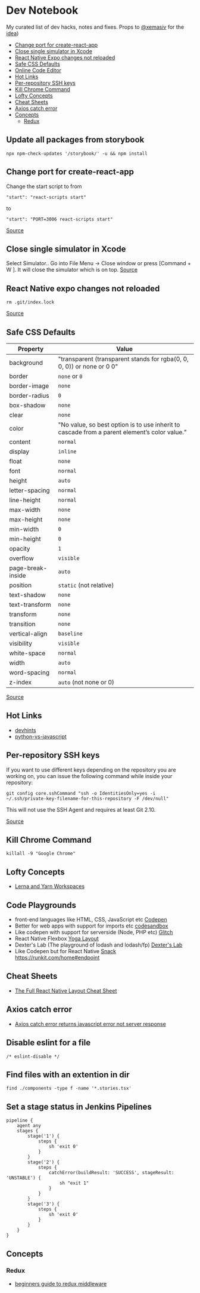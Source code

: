 
# Dev Notebook

My curated list of dev hacks, notes and fixes.
Props to [@xemasiv](https://github.com/xemasiv) for the [idea](https://github.com/xemasiv/my-dev-fixes))

* [Change port for create-react-app](#change-port-for-create-react-app)
* [Close single simulator in Xcode](#close-single-simulator-in-xcode)
* [React Native Expo changes not reloaded](#react-native-expo-changes-not-reloaded)
* [Safe CSS Defaults](#safe-css-defaults)
* [Online Code Editor](#online-code-editor)
* [Hot Links](#hot-links)
* [Per-repository SSH keys](#per-repository-ssh-keys)
* [Kill Chrome Command](#kill-chrome-command)
* [Lofty Concepts](#lofty-concepts)
* [Cheat Sheets](#cheat-sheets)
* [Axios catch error](#axios-catch-error)
* [Concepts](#concepts)
	* [Redux](#redux)


## Update all packages from storybook

```
npx npm-check-updates '/storybook/' -u && npm install
```

## Change port for create-react-app
Change the start script to from 
```
"start": "react-scripts start"
```
to
```
"start": "PORT=3006 react-scripts start"
```
[Source](https://stackoverflow.com/questions/40714583/how-to-specify-a-port-to-run-a-create-react-app-based-project)

## Close single simulator in Xcode

Select Simulator.. Go into File Menu -> Close window or press [Command + W ]. It will close the simulator which is on top.
[Source](https://stackoverflow.com/questions/45165635/how-to-quit-or-close-single-simulator-from-opened-multiple-simulator-in-xcode-9)

## React Native expo changes not reloaded

```
rm .git/index.lock
```
[Source](https://github.com/facebook/react-native/issues/4357#issuecomment-394448806)

## Safe CSS Defaults

| Property          | Value                                                                                        | 
|-------------------|----------------------------------------------------------------------------------------------| 
| background        | "transparent (transparent stands for rgba(0, 0, 0, 0)) or none or 0 0"                       | 
| border            | `none` or `0`                                                                                | 
| border-image      | `none`                                                                                       | 
| border-radius     | `0`                                                                                          | 
| box-shadow        | `none`                                                                                       | 
| clear             | `none`                                                                                       | 
| color             | "No value, so best option is to use inherit to cascade from a parent element’s color value." | 
| content           | `normal`                                                                                     | 
| display           | `inline`                                                                                       | 
| float             | `none`                                                                                         | 
| font              | `normal`                                                                                       | 
| height            | `auto`                                                                                         | 
| letter-spacing    | `normal`                                                                                       | 
| line-height       | `normal`                                                                                       | 
| max-width         | `none`                                                                                         | 
| max-height        | `none`                                                                                         | 
| min-width         | `0`                                                                                            | 
| min-height        | `0`                                                                                            | 
| opacity           | `1`                                                                                            | 
| overflow          | `visible`                                                                                      | 
| page-break-inside | `auto`                                                                                         | 
| position          | `static` (not relative)                                                                        | 
| text-shadow       | `none`                                                                                         | 
| text-transform    | `none`                                                                                         | 
| transform         | `none`                                                                                         | 
| transition        | `none`                                                                                         | 
| vertical-align    | `baseline`                                                                                     | 
| visibility        | `visible`                                                                                      | 
| white-space       | `normal`                                                                                       | 
| width             | `auto`                                                                                         | 
| word-spacing      | `normal`                                                                                       | 
| z-index           | `auto` (not none or 0)                                                                         | 

[Source](http://nimbupani.com/safe-css-defaults.html)

## Hot Links
* [devhints](https://devhints.io/)
* [python-vs-javascript](https://sayazamurai.github.io/python-vs-javascript/)

## Per-repository SSH keys
If you want to use different keys depending on the repository you are working on, you can issue the following command while inside your repository:

```
git config core.sshCommand "ssh -o IdentitiesOnly=yes -i ~/.ssh/private-key-filename-for-this-repository -F /dev/null"
```

This will not use the SSH Agent and requires at least Git 2.10.

[Source](https://docs.gitlab.com/ee/ssh/#per-repository-ssh-keys)


## Kill Chrome Command
```
killall -9 "Google Chrome"
```

## Lofty Concepts
* [Lerna and Yarn Workspaces](https://medium.com/@NareshBhatia/sharing-ui-components-with-lerna-and-yarn-workspaces-be1ebca06efe)


## Code Playgrounds
* front-end languages like HTML, CSS, JavaScript etc [Codepen](https://codepen.io/)
* Better for web apps with support for imports etc [codesandbox](https://codesandbox.io/)
* Like codepen with support for serverside (Node, PHP etc) [Glitch](https://glitch.com/edit/#!/clever-albacore)
* React Native Flexbox [Yoga Layout](https://yogalayout.com/playground)
* Dexter's Lab (The playground of lodash and lodash/fp) [Dexter's Lab](http://dexters-lab.io/)
* Like Codepen but for React Native [Snack](https://snack.expo.io)
https://runkit.com/home#endpoint

## Cheat Sheets
* [The Full React Native Layout Cheat Sheet](https://medium.com/@drorbiran/the-full-react-native-layout-cheat-sheet-a4147802405c/)


## Axios catch error
* [Axios catch error returns javascript error not server response](https://github.com/axios/axios/issues/960#issuecomment-398269712/)

## Disable eslint for a file
```
/* eslint-disable */
```

## Find files with an extention in dir
```
find ./components -type f -name '*.stories.tsx'
```


## Set a stage status in Jenkins Pipelines
```
pipeline {
    agent any
    stages {
        stage('1') {
            steps {
                sh 'exit 0'
            }
        }
        stage('2') {
            steps {
                catchError(buildResult: 'SUCCESS', stageResult: 'UNSTABLE') {
                    sh "exit 1"
                }
            }
        }
        stage('3') {
            steps {
                sh 'exit 0'
            }
        }
    }
}
```

## Concepts

### Redux
* [beginners guide to redux middleware](https://www.codementor.io/vkarpov/beginner-s-guide-to-redux-middleware-du107uyud)

